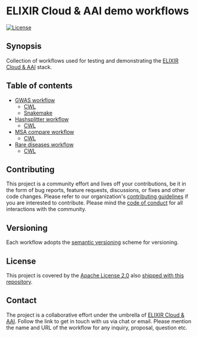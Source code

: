 # ELIXIR Cloud & AAI demo workflows

[![License][badge-license]][badge-url-license]

## Synopsis

Collection of workflows used for testing and demonstrating the [ELIXIR Cloud &
AAI][org-elixir-cloud] stack.

## Table of contents

* [GWAS workflow](gwas_workflow)
  * [CWL](gwas_workflow/cwl)
  * [Snakemake](gwas_workflow/smk)
* [Hashsplitter workflow](hashsplitter_workflow)
  * [CWL](hashsplitter_workflow/cwl/README.md)
* [MSA compare workflow](msa_compare_workflow)
  * [CWL](msa_compare_workflow/cwl/README.md)
* [Rare diseases workflow](rare_diseases_workflow)
  * [CWL](rare_diseases_workflow/cwl/README.md)

## Contributing

This project is a community effort and lives off your contributions, be it in
the form of bug reports, feature requests, discussions, or fixes and other code
changes. Please refer to our organization's [contributing
guidelines][res-elixir-cloud-contributing] if you are interested to contribute.
Please mind the [code of conduct][res-elixir-cloud-coc] for all interactions
with the community.

## Versioning

Each workflow adopts the [semantic versioning][res-semver] scheme for
versioning.

## License

This project is covered by the [Apache License 2.0][license-apache] also
[shipped with this repository][license].

## Contact

The project is a collaborative effort under the umbrella of [ELIXIR Cloud &
AAI][org-elixir-cloud]. Follow the link to get in touch with us via chat or
email. Please mention the name and URL of the workflow for any inquiry,
proposal, question etc.

[badge-license]:<https://img.shields.io/badge/license-Apache%202.0-blue.svg>
[badge-url-license]:<http://www.apache.org/licenses/LICENSE-2.0>
[license]: LICENSE
[license-apache]: <https://www.apache.org/licenses/LICENSE-2.0>
[org-elixir-cloud]: <https://github.com/elixir-cloud-aai/elixir-cloud-aai>
[res-cwl]: <https://www.commonwl.org/>
[res-elixir-cloud-coc]: <https://github.com/elixir-cloud-aai/elixir-cloud-aai/blob/dev/CODE_OF_CONDUCT.md>
[res-elixir-cloud-contributing]: <https://github.com/elixir-cloud-aai/elixir-cloud-aai/blob/dev/CONTRIBUTING.md>
[res-semver]: <https://semver.org/>
